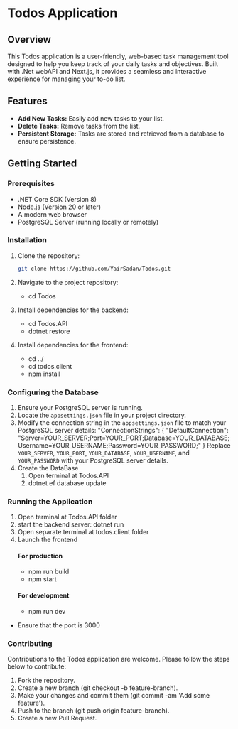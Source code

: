 # Todos Application

## Overview

This Todos application is a user-friendly, web-based task management tool designed to help you keep track of your daily tasks and objectives. Built with .Net webAPI and Next.js, it provides a seamless and interactive experience for managing your to-do list.

## Features

- **Add New Tasks:** Easily add new tasks to your list.
- **Delete Tasks:** Remove tasks from the list.
- **Persistent Storage:** Tasks are stored and retrieved from a database to ensure persistence.

## Getting Started

### Prerequisites

- .NET Core SDK (Version 8)
- Node.js (Version 20 or later)
- A modern web browser
- PostgreSQL Server (running locally or remotely)

### Installation

1. Clone the repository:
   ```bash
   git clone https://github.com/YairSadan/Todos.git

2. Navigate to the project repository:
    - cd Todos

3. Install dependencies for the backend:
    - cd Todos.API
    - dotnet restore

4. Install dependencies for the frontend:
    - cd ../
    - cd todos.client
    - npm install

### Configuring the Database

1. Ensure your PostgreSQL server is running.
2. Locate the `appsettings.json` file in your project directory.
3. Modify the connection string in the `appsettings.json` file to match your PostgreSQL server details: 
"ConnectionStrings": {
    "DefaultConnection": "Server=YOUR_SERVER;Port=YOUR_PORT;Database=YOUR_DATABASE;Username=YOUR_USERNAME;Password=YOUR_PASSWORD;"
}
Replace `YOUR_SERVER`, `YOUR_PORT`, `YOUR_DATABASE`, `YOUR_USERNAME`, and `YOUR_PASSWORD` with your PostgreSQL server details.
4. Create the DataBase
    1. Open terminal at Todos.API
    2. dotnet ef database update

### Running the Application

1. Open terminal at Todos.API folder 
2. start the backend server: 
    dotnet run
3. Open separate terminal at todos.client folder
4. Launch the frontend
    #### For production
    - npm run build
    - npm start 
    #### For development
    - npm run dev

- Ensure that the port is 3000
    
### Contributing
Contributions to the Todos application are welcome. Please follow the steps below to contribute:

1. Fork the repository.
2. Create a new branch (git checkout -b feature-branch).
3. Make your changes and commit them (git commit -am 'Add some feature').
4. Push to the branch (git push origin feature-branch).
5. Create a new Pull Request.